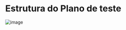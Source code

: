 # Estrutura do Plano de teste

![image](https://user-images.githubusercontent.com/95503135/191401468-79bf9252-00c4-4947-8ed2-8a3159518c35.png)

